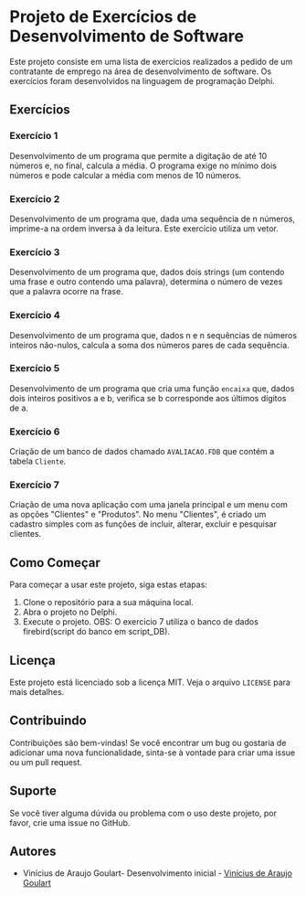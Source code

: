 # Projeto de Exercícios de Desenvolvimento de Software

Este projeto consiste em uma lista de exercícios realizados a pedido de um contratante de emprego na área de desenvolvimento de software. Os exercícios foram desenvolvidos na linguagem de programação Delphi.

## Exercícios

### Exercício 1

Desenvolvimento de um programa que permite a digitação de até 10 números e, no final, calcula a média. O programa exige no mínimo dois números e pode calcular a média com menos de 10 números.

### Exercício 2

Desenvolvimento de um programa que, dada uma sequência de n números, imprime-a na ordem inversa à da leitura. Este exercício utiliza um vetor.

### Exercício 3

Desenvolvimento de um programa que, dados dois strings (um contendo uma frase e outro contendo uma palavra), determina o número de vezes que a palavra ocorre na frase.

### Exercício 4

Desenvolvimento de um programa que, dados n e n sequências de números inteiros não-nulos, calcula a soma dos números pares de cada sequência.

### Exercício 5

Desenvolvimento de um programa que cria uma função `encaixa` que, dados dois inteiros positivos a e b, verifica se b corresponde aos últimos dígitos de a.

### Exercício 6

Criação de um banco de dados chamado `AVALIACAO.FDB` que contém a tabela `Cliente`.

### Exercício 7

Criação de uma nova aplicação com uma janela principal e um menu com as opções "Clientes" e "Produtos". No menu "Clientes", é criado um cadastro simples com as funções de incluir, alterar, excluir e pesquisar clientes.

## Como Começar

Para começar a usar este projeto, siga estas etapas:

1. Clone o repositório para a sua máquina local.
2. Abra o projeto no Delphi.
3. Execute o projeto.
OBS: O exercicio 7 utiliza o banco de dados firebird(script do banco em script_DB).

## Licença

Este projeto está licenciado sob a licença MIT. Veja o arquivo `LICENSE` para mais detalhes.

## Contribuindo

Contribuições são bem-vindas! Se você encontrar um bug ou gostaria de adicionar uma nova funcionalidade, sinta-se à vontade para criar uma issue ou um pull request.

## Suporte

Se você tiver alguma dúvida ou problema com o uso deste projeto, por favor, crie uma issue no GitHub.

## Autores

* Vinícius de Araujo Goulart- Desenvolvimento inicial - [Vinícius de Araujo Goulart](https://github.com/Venux115)
